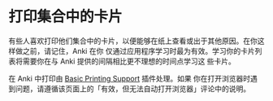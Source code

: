 # 打印集合中的卡片

有些人喜欢打印他们集合中的卡片，以便能够在纸上查看或出于其他原因。在你这样做之前，请记住，Anki 在你
仅通过应用程序学习时最为有效。学习你的卡片列表将需要你在与 Anki 提供的间隔相比更不理想的时间点学习这
些卡片。

在 Anki 中打印由 [Basic Printing Support](https://ankiweb.net/shared/info/1025789669) 插件处理。如果
你在打开浏览器时遇到问题，请遵循该页面上的「有效，但无法自动打开浏览器」评论中的说明。
